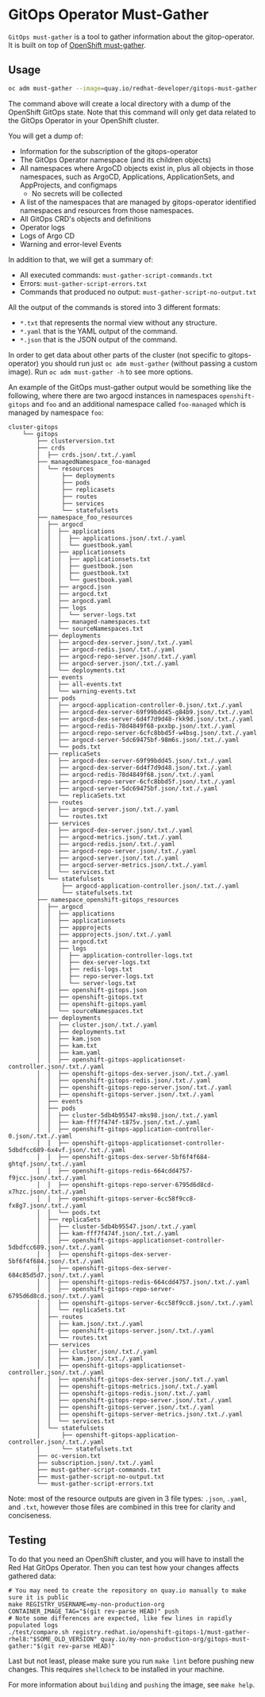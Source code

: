 # GitOps Operator Must-Gather

`GitOps must-gather` is a tool to gather information about the gitop-operator. It is built on top of [OpenShift must-gather](https://github.com/openshift/must-gather).

## Usage

```sh
oc adm must-gather --image=quay.io/redhat-developer/gitops-must-gather:latest
```

The command above will create a local directory with a dump of the OpenShift GitOps state. Note that this command will only get data related to the GitOps Operator in your OpenShift cluster.

You will get a dump of:

- Information for the subscription of the gitops-operator
- The GitOps Operator namespace (and its children objects)
- All namespaces where ArgoCD objects exist in, plus all objects in those namespaces, such as ArgoCD, Applications, ApplicationSets, and AppProjects, and configmaps
  - No secrets will be collected
- A list of the namespaces that are managed by gitops-operator identified namespaces and resources from those namespaces.
- All GitOps CRD's objects and definitions
- Operator logs
- Logs of Argo CD
- Warning and error-level Events

In addition to that, we will get a summary of:

- All executed commands: `must-gather-script-commands.txt`
- Errors: `must-gather-script-errors.txt`
- Commands that produced no output: `must-gather-script-no-output.txt`

All the output of the commands is stored into 3 different formats:

- `*.txt` that represents the normal view without any structure.
- `*.yaml` that is the YAML output of the command.
- `*.json` that is the JSON output of the command.

In order to get data about other parts of the cluster (not specific to gitops-operator) you should run just `oc adm must-gather` (without passing a custom image). Run `oc adm must-gather -h` to see more options.

An example of the GitOps must-gather output would be something like the following, where there are two argocd instances in namespaces `openshift-gitops` and `foo` and an additional namespace called `foo-managed` which is managed by namespace `foo`:

```shell
cluster-gitops
    └── gitops
        ├── clusterversion.txt
        ├── crds
        │  ├── crds.json/.txt./.yaml
        ├── managedNamespace_foo-managed
        │  └── resources
        │      ├── deployments
        │      ├── pods
        │      ├── replicasets
        │      ├── routes
        │      ├── services
        │      └── statefulsets
        ├── namespace_foo_resources
        │  ├── argocd
        │  │  ├── applications
        │  │  │  ├── applications.json/.txt./.yaml
        │  │  │  └── guestbook.yaml
        │  │  ├── applicationsets
        │  │  │  ├── applicationsets.txt
        │  │  │  ├── guestbook.json
        │  │  │  ├── guestbook.txt
        │  │  │  └── guestbook.yaml
        │  │  ├── argocd.json
        │  │  ├── argocd.txt
        │  │  ├── argocd.yaml
        │  │  ├── logs
        │  │  │  └── server-logs.txt
        │  │  ├── managed-namespaces.txt
        │  │  └── sourceNamespaces.txt
        │  ├── deployments
        │  │  ├── argocd-dex-server.json/.txt./.yaml
        │  │  ├── argocd-redis.json/.txt./.yaml
        │  │  ├── argocd-repo-server.json/.txt./.yaml
        │  │  ├── argocd-server.json/.txt./.yaml
        │  │  └── deployments.txt
        │  ├── events
        │  │  ├── all-events.txt
        │  │  └── warning-events.txt
        │  ├── pods
        │  │  ├── argocd-application-controller-0.json/.txt./.yaml
        │  │  ├── argocd-dex-server-69f99bdd45-g84b9.json/.txt./.yaml
        │  │  ├── argocd-dex-server-6d4f7d9d48-rkk9d.json/.txt./.yaml
        │  │  ├── argocd-redis-78d4849f68-pxxbp.json/.txt./.yaml
        │  │  ├── argocd-repo-server-6cfc8bbd5f-w4bsg.json/.txt./.yaml
        │  │  ├── argocd-server-5dc69475bf-98m6s.json/.txt./.yaml
        │  │  └── pods.txt
        │  ├── replicaSets
        │  │  ├── argocd-dex-server-69f99bdd45.json/.txt./.yaml
        │  │  ├── argocd-dex-server-6d4f7d9d48.json/.txt./.yaml
        │  │  ├── argocd-redis-78d4849f68.json/.txt./.yaml
        │  │  ├── argocd-repo-server-6cfc8bbd5f.json/.txt./.yaml
        │  │  ├── argocd-server-5dc69475bf.json/.txt./.yaml
        │  │  └── replicaSets.txt
        │  ├── routes
        │  │  ├── argocd-server.json/.txt./.yaml
        │  │  └── routes.txt
        │  ├── services
        │  │  ├── argocd-dex-server.json/.txt./.yaml
        │  │  ├── argocd-metrics.json/.txt./.yaml
        │  │  ├── argocd-redis.json/.txt./.yaml
        │  │  ├── argocd-repo-server.json/.txt./.yaml
        │  │  ├── argocd-server.json/.txt./.yaml
        │  │  ├── argocd-server-metrics.json/.txt./.yaml
        │  │  └── services.txt
        │  └── statefulsets
        │      ├── argocd-application-controller.json/.txt./.yaml
        │      └── statefulsets.txt
        ├── namespace_openshift-gitops_resources
        │  ├── argocd
        │  │  ├── applications
        │  │  ├── applicationsets
        │  │  ├── appprojects
        │  │  ├── appprojects.json/.txt./.yaml
        │  │  ├── argocd.txt
        │  │  ├── logs
        │  │  │  ├── application-controller-logs.txt
        │  │  │  ├── dex-server-logs.txt
        │  │  │  ├── redis-logs.txt
        │  │  │  ├── repo-server-logs.txt
        │  │  │  └── server-logs.txt
        │  │  ├── openshift-gitops.json
        │  │  ├── openshift-gitops.txt
        │  │  ├── openshift-gitops.yaml
        │  │  └── sourceNamespaces.txt
        │  ├── deployments
        │  │  ├── cluster.json/.txt./.yaml
        │  │  ├── deployments.txt
        │  │  ├── kam.json
        │  │  ├── kam.txt
        │  │  ├── kam.yaml
        │  │  ├── openshift-gitops-applicationset-controller.json/.txt./.yaml
        │  │  ├── openshift-gitops-dex-server.json/.txt./.yaml
        │  │  ├── openshift-gitops-redis.json/.txt./.yaml
        │  │  ├── openshift-gitops-repo-server.json/.txt./.yaml
        │  │  ├── openshift-gitops-server.json/.txt./.yaml
        │  ├── events
        │  ├── pods
        │  │  ├── cluster-5db4b95547-mks98.json/.txt./.yaml
        │  │  ├── kam-fff7f474f-t875v.json/.txt./.yaml
        │  │  ├── openshift-gitops-application-controller-0.json/.txt./.yaml
        │  │  ├── openshift-gitops-applicationset-controller-5dbdfcc689-6x4vf.json/.txt./.yaml
        │  │  ├── openshift-gitops-dex-server-5bf6f4f684-ghtqf.json/.txt./.yaml
        │  │  ├── openshift-gitops-redis-664cdd4757-f9jcc.json/.txt./.yaml
        │  │  ├── openshift-gitops-repo-server-6795d6d8cd-x7hzc.json/.txt./.yaml
        │  │  ├── openshift-gitops-server-6cc58f9cc8-fx8g7.json/.txt./.yaml
        │  │  └── pods.txt
        │  ├── replicaSets
        │  │  ├── cluster-5db4b95547.json/.txt./.yaml
        │  │  ├── kam-fff7f474f.json/.txt./.yaml
        │  │  ├── openshift-gitops-applicationset-controller-5dbdfcc689.json/.txt./.yaml
        │  │  ├── openshift-gitops-dex-server-5bf6f4f684.json/.txt./.yaml
        │  │  ├── openshift-gitops-dex-server-684c85d5d7.json/.txt./.yaml
        │  │  ├── openshift-gitops-redis-664cdd4757.json/.txt./.yaml
        │  │  ├── openshift-gitops-repo-server-6795d6d8cd.json/.txt./.yaml
        │  │  ├── openshift-gitops-server-6cc58f9cc8.json/.txt./.yaml
        │  │  └── replicaSets.txt
        │  ├── routes
        │  │  ├── kam.json/.txt./.yaml
        │  │  ├── openshift-gitops-server.json/.txt./.yaml
        │  │  └── routes.txt
        │  ├── services
        │  │  ├── cluster.json/.txt./.yaml
        │  │  ├── kam.json/.txt./.yaml
        │  │  ├── openshift-gitops-applicationset-controller.json/.txt./.yaml
        │  │  ├── openshift-gitops-dex-server.json/.txt./.yaml
        │  │  ├── openshift-gitops-metrics.json/.txt./.yaml
        │  │  ├── openshift-gitops-redis.json/.txt./.yaml
        │  │  ├── openshift-gitops-repo-server.json/.txt./.yaml
        │  │  ├── openshift-gitops-server.json/.txt./.yaml
        │  │  ├── openshift-gitops-server-metrics.json/.txt./.yaml
        │  │  └── services.txt
        │  └── statefulsets
        │      ├── openshift-gitops-application-controller.json/.txt./.yaml
        │      └── statefulsets.txt
        ├── oc-version.txt
        ├── subscription.json/.txt./.yaml
        ├── must-gather-script-commands.txt
        ├── must-gather-script-no-output.txt
        └── must-gather-script-errors.txt
```
Note: most of the resource outputs are given in 3 file types: `.json`, `.yaml`, and `.txt`, however those files are combined in this tree for clarity and conciseness. 

## Testing

To do that you need an OpenShift cluster, and you will have to install the Red Hat GitOps Operator.
Then you can test how your changes affects gathered data:

```shell
# You may need to create the repository on quay.io manually to make sure it is public
make REGISTRY_USERNAME=my-non-production-org CONTAINER_IMAGE_TAG="$(git rev-parse HEAD)" push
# Note some differences are expected, like few lines in rapidly populated logs
./test/compare.sh registry.redhat.io/openshift-gitops-1/must-gather-rhel8:"$SOME_OLD_VERSION" quay.io/my-non-production-org/gitops-must-gather:"$(git rev-parse HEAD)"
```

Last but not least, please make sure you run `make lint` before pushing new changes.
This requires `shellcheck` to be installed in your machine.

For more information about `building` and `pushing` the image, see `make help`.
